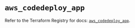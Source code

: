 # `aws_codedeploy_app`

Refer to the Terraform Registry for docs: [`aws_codedeploy_app`](https://registry.terraform.io/providers/hashicorp/aws/4.54.0/docs/resources/codedeploy_app).
